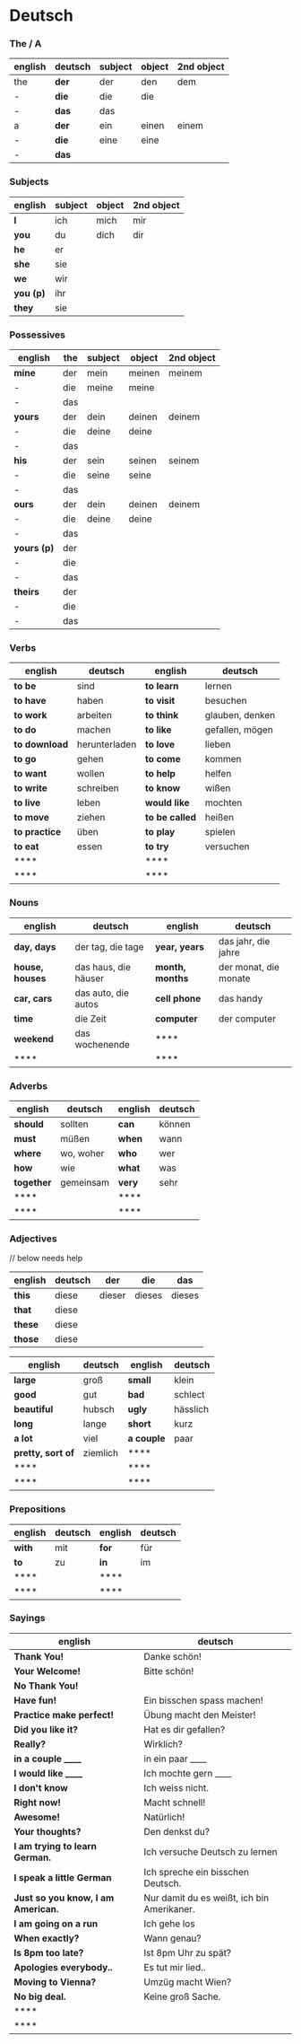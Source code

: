 # Deutsch

### The / A

|english|deutsch|subject|object|2nd object|
|-------|----|-------|------|----------|
|the|**der**|der|den|dem|
|-|**die**|die|die||
|-|**das**|das|||
|a|**der**|ein|einen|einem|
|-|**die**|eine|eine||
|-|**das**||||

### Subjects

|english|subject|object|2nd object|
|-------|-------|------|----------|
|**I**|ich|mich|mir|
|**you**|du|dich|dir|
|**he**|er|||
|**she**|sie|||
|**we**|wir|||
|**you (p)**|ihr|||
|**they**|sie|||

### Possessives

|english|the|subject|object|2nd object|
|-------|---|-------|------|----------|
|**mine**|der|mein|meinen|meinem|
|-|die|meine|meine||
|-|das||||
|**yours**|der|dein|deinen|deinem|
|-|die|deine|deine||
|-|das||||
|**his**|der|sein|seinen|seinem|
|-|die|seine|seine||
|-|das||||
|**ours**|der|dein|deinen|deinem|
|-|die|deine|deine||
|-|das||||
|**yours (p)**|der||||
|-|die||||
|-|das||||
|**theirs**|der||||
|-|die||||
|-|das||||

### Verbs

|english|deutsch|english|deutsch|
|-------|--------|-------|--------|
|**to be**|sind|**to learn**|lernen|
|**to have**|haben|**to visit**|besuchen|
|**to work**|arbeiten|**to think**|glauben, denken|
|**to do**|machen|**to like**|gefallen, mögen|
|**to download**|herunterladen|**to love**|lieben|
|**to go**|gehen|**to come**|kommen|
|**to want**|wollen|**to help**|helfen|
|**to write**|schreiben|**to know**|wißen|
|**to live**|leben|**would like**|mochten|
|**to move**|ziehen|**to be called**|heißen|
|**to practice**|üben|**to play**|spielen|
|**to eat**|essen|**to try**|versuchen|
|****||****||
|****||****||

### Nouns

|english|deutsch|english|deutsch|
|-------|--------|-------|--------|
|**day, days**|der tag, die tage|**year, years**|das jahr, die jahre|
|**house, houses**|das haus, die häuser|**month, months**|der monat, die monate|
|**car, cars**|das auto, die autos|**cell phone**|das handy|
|**time**|die Zeit|**computer**|der computer|
|**weekend**|das wochenende|****||
|****||****||

### Adverbs

|english|deutsch|english|deutsch|
|-------|--------|-------|--------|
|**should**|sollten|**can**|können|
|**must**|müßen|**when**|wann|
|**where**|wo, woher|**who**|wer|
|**how**|wie|**what**|was|
|**together**|gemeinsam|**very**|sehr|
|****||****||
|****||****||

### Adjectives

// below needs help

|english|deutsch|der|die|das|
|-------|-------|---|---|---|
|**this**|diese|dieser|dieses|dieses|
|**that**|diese||||
|**these**|diese||||
|**those**|diese||||

|english|deutsch|english|deutsch|
|-------|--------|-------|--------|
|**large**|groß|**small**|klein|
|**good**|gut|**bad**|schlect|
|**beautiful**|hubsch|**ugly**|hässlich|
|**long**|lange|**short**|kurz|
|**a lot**|viel|**a couple**|paar|
|**pretty, sort of**|ziemlich|****||
|****||****||
|****||****||

### Prepositions

|english|deutsch|english|deutsch|
|-------|--------|-------|--------|
|**with**|mit|**for**|für|
|**to**|zu|**in**|im|
|****||****||
|****||****||

### Sayings

|english|deutsch|
|-------|--------|
|**Thank You!**|Danke schön!|
|**Your Welcome!**|Bitte schön!|
|**No Thank You!**||
|**Have fun!**|Ein bisschen spass machen!|
|**Practice make perfect!**|Übung macht den Meister!|
|**Did you like it?**|Hat es dir gefallen?|
|**Really?**|Wirklich?|
|**in a couple ____**|in ein paar ____|
|**I would like ____**|Ich mochte gern ____|
|**I don't know**|Ich weiss nicht.|
|**Right now!**|Macht schnell!|
|**Awesome!**|Natürlich!|
|**Your thoughts?**|Den denkst du?|
|**I am trying to learn German.**|Ich versuche Deutsch zu lernen|
|**I speak a little German**|Ich spreche ein bisschen Deutsch.|
|**Just so you know, I am American.**|Nur damit du es weißt, ich bin Amerikaner.|
|**I am going on a run**|Ich gehe los|
|**When exactly?**|Wann genau?|
|**Is 8pm too late?**|Ist 8pm Uhr zu spät?|
|**Apologies everybody..**|Es tut mir lied..|
|**Moving to Vienna?**|Umzüg macht Wien?|
|**No big deal.**|Keine groß Sache.|
|****||
|****||
